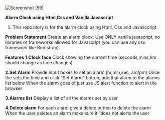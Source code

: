 

![Screenshot (59)](https://user-images.githubusercontent.com/84464854/192351230-9f78604c-9fc6-413f-900a-74cd47794f5b.png)


**Alarm Clock using Html,Css and Vanilla Javascript**
1. This repository is for the alarm clock using Html, Css and Javasccript.

**Problem Statement**
Create an alarm clock. Use ONLY vanilla javascript, no libraries or frameworks allowed for Javascript (you can use any css framework like Bootstrap).

**Features**
**1.Clock face**
Clock showing the current time (seconds,mins,hrs should change as time changes)

**2.Set Alarm**
Provide input boxes to set an alarm (hr,min,sec, am/pm)
Once the sets the time and click “Set Alarm” button, add that alarm to the alarms list below
When the alarm goes of just use JS alert function to alert in the browser

**3.Alarms list**
Display a list of all the alarms set by user

**4.Delete alarm**
For each alarm give a delete button to delete the alarm
When the user deletes an alarm make sure it “does not alerts the user


